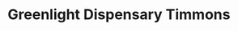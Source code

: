 ---
title: "Greenlight Dispensary Timmons"
url: /rapid-city/greenlight-dispensary-timmons/
shop: cannabis
---